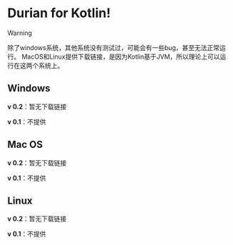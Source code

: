 ﻿# Durian for Kotlin!

>[!WARNING]
> 除了windows系统，其他系统没有测试过，可能会有一些bug，甚至无法正常运行。
> MacOS和Linux提供下载链接，是因为Kotlin基于JVM，所以理论上可以运行在这两个系统上。

## Windows

**v 0.2**：暂无下载链接

**v 0.1**：不提供

## Mac OS

**v 0.2**：暂无下载链接

**v 0.1**：不提供

## Linux

**v 0.2**：暂无下载链接

**v 0.1**：不提供